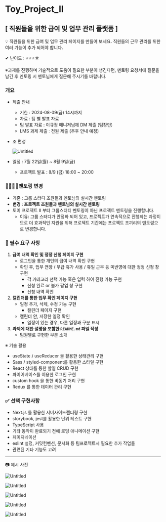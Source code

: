 # Toy_Project_II

## [ 직원들을 위한 급여 및 업무 관리 플랫폼 ]

<aside>
💡 직원들을 위한 급여 및 업무 관리 페이지를 만들어 보세요.
직원들의 근무 관리를 위한 여러 기능이 추가 되어야 합니다.

✔ 난이도 :  ⭐️⭐️⭐️☆

※과제를 진행하며 기술적으로 도움이 필요한 부분이 생긴다면, 
   멘토링 요청서에 질문을 남긴 후 멘토링 시 멘토님에게 질문해 주시기를 바랍니다.

</aside>

### 개요

- 제출 안내
    - 기한 :  2024-08-09(금) 14시까지
    - 자료 : 팀 별 발표 자료
    - 팀 발표 자료 : 이규정 매니저님께 DM 제출 (팀장만)
    - LMS 과제 제출 : 전원 제출 (추후 안내 예정)
- 조 편성
    
    ![Untitled](https://prod-files-secure.s3.us-west-2.amazonaws.com/b5df8ca9-ce3d-4838-a145-53af9273b0db/669ffacc-7ec8-47b7-b595-30354a2edadb/Untitled.png)
    
- 일정 : 7월 22일(월) ~ 8월 9일(금)
    - 프로젝트 발표 : 8/9 (금) 18:00 ~ 20:00

### 👨‍👩‍👧‍👧멘토링 변경

- 기존 : 그룹 스터디 조원들과 멘토님의 실시간 멘토링
- **변경 : 프로젝트 조원들과 멘토님의 실시간 멘토링**
- 토이 프로젝트 II 부터 그룹스터디 멘토링이 아닌 프로젝트 멘토링을 진행합니다.
    - 이유: 그룹 스터디가 안정화 되어 있고, 프로젝트가 연속적으로 진행되는 과정이므로 더 효과적인 지원을 위해 프로젝트 기간에는 프로젝트 조끼리의 멘토링으로 변경합니다.

### **📌 필수 요구 사항**

1. **급여 내역 확인 및 정정 신청 페이지 구현**
    - 로그인을 통한 개인의 급여 내역 확인 구현
    - 확인 후, 업무 연장 / 무급 휴가 사용 / 휴일 근무 등 미반영에 대한 정정 신청 창 구현
        - 각 카테고리 선택 가능 혹은 입력 하여 진행 가능 구현
        - 신청 완료 or 불가 팝업 창 구현
        - 신청 내역 확인
2. **캘린더를 통한 업무 확인 페이지 구현**
    - 일정 추가, 삭제, 수정 가능 구현
        - 캘린더 페이지 구현
    - 캘린더 안, 저장한 일정 확인
        - 일정이 있는 경우, 다른 일정과 구분 표시
3. **과제에 대한 설명을 포함한 `README.md` 파일 작성**
    - 팀원별로 구현한 부분 소개

※ 기술 활용

- useState / useReducer 을 활용한 상태관리 구현
- Sass / styled-component를 활용한 스타일 구현
- React 상태를 통한 할일 CRUD 구현
- 파이어베이스를 이용한 로그인 구현
- custom hook 을 통한 비동기 처리 구현
- Redux 를 통한 데이터 관리 구현

### **✅ 선택 구현사항**

- Next.js 를 활용한 서버사이드렌더링 구현
- storybook, jest를 활용한 단위 테스트 구현
- TypeScript 사용
- 기타 동작이 완료되기 전에 로딩 애니메이션 구현
- 페이지네이션
- eslint 설정, 커밋컨벤션, 문서화 등 팀프로젝트시 필요한 추가 작업들
- 관련된 기타 기능도 고려

---

📷 예시 사진

![Untitled](https://prod-files-secure.s3.us-west-2.amazonaws.com/b5df8ca9-ce3d-4838-a145-53af9273b0db/a4ec7d12-1710-4910-af22-f8015a6719d1/Untitled.png)

![Untitled](https://prod-files-secure.s3.us-west-2.amazonaws.com/b5df8ca9-ce3d-4838-a145-53af9273b0db/1607d9ef-8309-4e88-a410-b77b02a180fe/Untitled.png)

![Untitled](https://prod-files-secure.s3.us-west-2.amazonaws.com/b5df8ca9-ce3d-4838-a145-53af9273b0db/47a05355-fded-41d6-b8af-7eb2197e1789/Untitled.png)

![Untitled](https://prod-files-secure.s3.us-west-2.amazonaws.com/b5df8ca9-ce3d-4838-a145-53af9273b0db/0bd451a4-6e6f-4d39-ab64-03f02e70db9c/Untitled.png)

![Untitled](https://prod-files-secure.s3.us-west-2.amazonaws.com/b5df8ca9-ce3d-4838-a145-53af9273b0db/b741f426-7368-42f8-9319-1930ebb676fe/Untitled.png)
